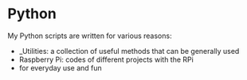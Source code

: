 # Python

My Python scripts are written for various reasons:
- _Utilities: a collection of useful methods that can be generally used
- Raspberry Pi: codes of different projects with the RPi
- for everyday use and fun



